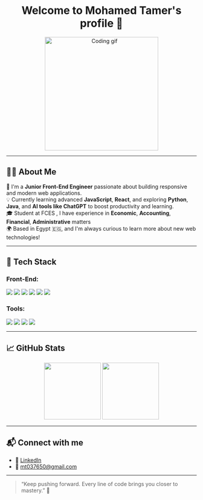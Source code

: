 <h1 align="center">Welcome to Mohamed Tamer's profile 👋</h1>

<p align="center">
  <img src="https://media.giphy.com/media/qgQUggAC3Pfv687qPC/giphy.gif" width="300" alt="Coding gif"/>
</p>

---

## 🧑‍💻 About Me

🎯 I'm a **Junior Front-End Engineer** passionate about building responsive and modern web applications.  
💡 Currently learning advanced **JavaScript**, **React**, and exploring **Python**, **Java**, and **AI tools like ChatGPT** to boost productivity and learning.  
🎓 Student at FCES , I have experience in **Economic**, **Accounting**, **Financial**, **Administrative** matters   
🌍 Based in Egypt 🇪🇬, and I'm always curious to learn more about new web technologies!

---

## 🚀 Tech Stack

### Front-End:
<p>
  <img src="https://img.shields.io/badge/HTML5-E34F26?logo=html5&logoColor=white" />
  <img src="https://img.shields.io/badge/CSS3-1572B6?logo=css3&logoColor=white" />
  <img src="https://img.shields.io/badge/JavaScript-F7DF1E?logo=javascript&logoColor=black" />
  <img src="https://img.shields.io/badge/React-61DAFB?logo=react&logoColor=black" />
  <img src="https://img.shields.io/badge/Java-007396?logo=java&logoColor=white" />
  <img src="https://img.shields.io/badge/Python-3776AB?logo=python&logoColor=white" />
</p>

### Tools:
<p>
  <img src="https://img.shields.io/badge/VSCode-007ACC?logo=visual-studio-code&logoColor=white" />
  <img src="https://img.shields.io/badge/Git-F05032?logo=git&logoColor=white" />
  <img src="https://img.shields.io/badge/GitHub-181717?logo=github&logoColor=white" />
  <img src="https://img.shields.io/badge/ChatGPT-00A67E?logo=openai&logoColor=white" />
</p>

---

## 📈 GitHub Stats

<p align="center">
  <img src="https://github-readme-stats.vercel.app/api?username=Mohamed-Tamer&show_icons=true&theme=react" height="150"/>
  <img src="https://github-readme-stats.vercel.app/api/top-langs/?username=Mohamed-Tamer&layout=compact&theme=react" height="150"/>
</p>

---

## 📬 Connect with me

- 💼 [LinkedIn](https://www.linkedin.com/in/mohamed-tamer-568023262/)
- 📧 mt037650@gmail.com

---

> “Keep pushing forward. Every line of code brings you closer to mastery.” 💪
